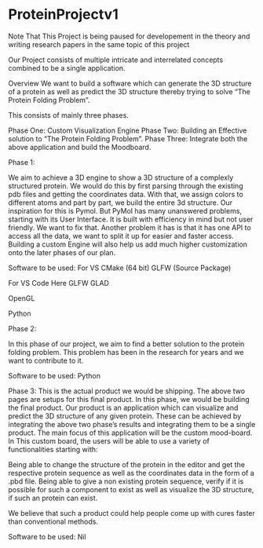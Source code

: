# ProteinProjectv1

Note That This Project is being paused for developement in the theory and writing research papers in the same topic of this project

Our Project consists of multiple intricate and interrelated concepts combined to be a single application. 

Overview
We want to build a software which can generate the 3D structure of a protein as well as predict the 3D structure thereby trying to solve “The Protein Folding Problem”.

This consists of mainly three phases.

Phase One: Custom Visualization Engine
Phase Two: Building an Effective solution to “The Protein Folding Problem”.
Phase Three: Integrate both the above application and build the Moodboard.

Phase 1:

We aim to achieve a 3D engine to show a 3D structure of a complexly structured protein. We would do this by first parsing through the existing pdb files and getting the coordinates data. With that, we assign colors to different atoms and part by part, we build the entire 3d structure. Our inspiration for this is Pymol. But PyMol has many unanswered problems, starting with its User Interface. It is built with efficiency in mind but not user friendly. We want to fix that. Another problem it has is that it has one API to access all the data, we want to split it up for easier and faster access. Building a custom Engine will also help us add much higher customization onto the later phases of our plan.

Software to be used:
For VS
CMake (64 bit)
GLFW (Source Package)

For VS Code Here 
GLFW
GLAD

OpenGL


Python

Phase 2:

In this phase of our project, we aim to find a better solution to the protein folding problem. This problem has been in the research for years and we want to contribute to it. 

Software to be used:
Python

Phase 3:
This is the actual product we would be shipping. The above two pages are setups for this final product. In this phase, we would be building the final product. Our product is an application which can visualize and predict the 3D structure of any given protein. These can be achieved by integrating the above two phase’s results and integrating them to be a single product. The main focus of this application will be the custom mood-board. In This custom board, the users will be able to use a variety of functionalities starting with:

Being able to change the structure of the protein in the editor and get the respective protein sequence as well as the coordinates data in the form of a .pbd file.
Being able to give a non existing protein sequence, verify if it is possible for such a component to exist as well as visualize the 3D structure, if such an protein can exist.

We believe that such a product could help people come up with cures faster than conventional methods.

Software to be used:
Nil
